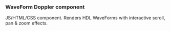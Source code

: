 ### WaveForm Doppler component

JS/HTML/CSS component. Renders HDL WaveForms with interactive scroll, pan & zoom effects.
